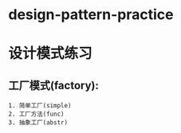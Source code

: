 # design-pattern-practice
# 设计模式练习

## 工厂模式(factory):
```
1. 简单工厂(simple)
2. 工厂方法(func)
3. 抽象工厂(abstr)
```



